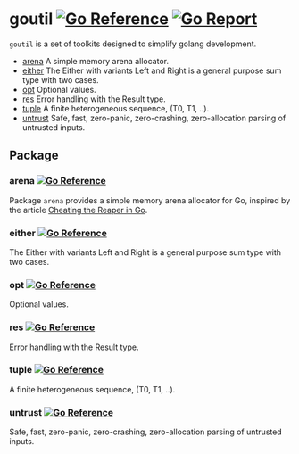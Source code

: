 # goutil [![Go Reference](https://pkg.go.dev/badge/github.com/flier/goutil)](https://pkg.go.dev/github.com/flier/goutil) [![Go Report](https://goreportcard.com/badge/github.com/flier/goutil)](https://goreportcard.com/report/github.com/flier/goutil)

`goutil` is a set of toolkits designed to simplify golang development.

- [arena](#arena) A simple memory arena allocator.
- [either](#either) The Either with variants Left and Right is a general purpose sum type with two cases.
- [opt](#opt) Optional values.
- [res](#res) Error handling with the Result type.
- [tuple](#tuple) A finite heterogeneous sequence, (T0, T1, ..).
- [untrust](#untrust) Safe, fast, zero-panic, zero-crashing, zero-allocation parsing of untrusted inputs.

## Package

### arena [![Go Reference](https://pkg.go.dev/badge/github.com/flier/goutil)](https://pkg.go.dev/github.com/flier/goutil/pkg/arena)

Package `arena` provides a simple memory arena allocator for Go, inspired by the article [Cheating the Reaper in Go](https://mcyoung.xyz/2025/04/21/go-arenas/).

### either [![Go Reference](https://pkg.go.dev/badge/github.com/flier/goutil)](https://pkg.go.dev/github.com/flier/goutil/pkg/either)

The Either with variants Left and Right is a general purpose sum type with two cases.

### opt [![Go Reference](https://pkg.go.dev/badge/github.com/flier/goutil)](https://pkg.go.dev/github.com/flier/goutil/pkg/opt)

Optional values.

### res [![Go Reference](https://pkg.go.dev/badge/github.com/flier/goutil)](https://pkg.go.dev/github.com/flier/goutil/pkg/res)

Error handling with the Result type.

### tuple [![Go Reference](https://pkg.go.dev/badge/github.com/flier/goutil)](https://pkg.go.dev/github.com/flier/goutil/pkg/tuple)

A finite heterogeneous sequence, (T0, T1, ..).

### untrust [![Go Reference](https://pkg.go.dev/badge/github.com/flier/goutil)](https://pkg.go.dev/github.com/flier/goutil/pkg/untrust)

Safe, fast, zero-panic, zero-crashing, zero-allocation parsing of untrusted inputs.
